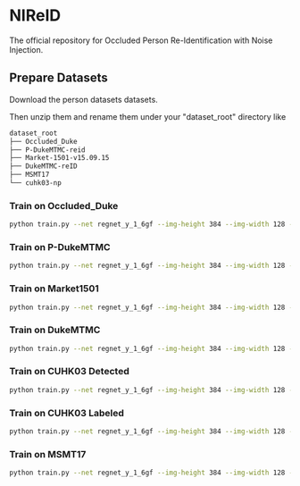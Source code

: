 # NIReID
The official repository for Occluded Person Re-Identification with Noise Injection.

## Prepare Datasets
Download the person datasets datasets.

Then unzip them and rename them under your "dataset_root" directory like
```bash
dataset_root
├── Occluded_Duke
├── P-DukeMTMC-reid
├── Market-1501-v15.09.15
├── DukeMTMC-reID
├── MSMT17
└── cuhk03-np
```

### Train on Occluded_Duke
```bash
python train.py --net regnet_y_1_6gf --img-height 384 --img-width 128 --batch-size 24 --lr 5.0e-2 --dataset occluded_duke --noise-dataset veri776 --paste-dataset veri776 --noise-interval 10 --height-ratio 0.4 --gpus 0 --epochs 5,75 --erasing 0.40 --freeze stem --dataset-root /dev/shm --ema-ratio 0.80 --ema-extra 25
```
### Train on P-DukeMTMC
```bash
python train.py --net regnet_y_1_6gf --img-height 384 --img-width 128 --batch-size 24 --lr 5.0e-2 --dataset p_dukemtmc --noise-dataset veri776 --paste-dataset veri776 --noise-interval 10 --height-ratio 0.2 --gpus 0 --epochs 5,75 --erasing 0.40 --freeze stem --dataset-root /dev/shm --ema-ratio 0.80 --ema-extra 25
```
### Train on Market1501
```bash
python train.py --net regnet_y_1_6gf --img-height 384 --img-width 128 --batch-size 24 --lr 5.0e-2 --dataset market1501 --noise-dataset veri776 --paste-dataset veri776 --noise-interval 10 --height-ratio 0.1 --gpus 0 --epochs 5,75 --erasing 0.40 --freeze stem --dataset-root /dev/shm --ema-ratio 0.80 --ema-extra 25
```
### Train on DukeMTMC
```bash
python train.py --net regnet_y_1_6gf --img-height 384 --img-width 128 --batch-size 24 --lr 5.0e-2 --dataset dukemtmc --noise-dataset veri776 --paste-dataset veri776 --noise-interval 10 --height-ratio 0.1 --gpus 0 --epochs 5,75 --erasing 0.40 --freeze stem --dataset-root /dev/shm --ema-ratio 0.80 --ema-extra 25
```
### Train on CUHK03 Detected
```bash
python train.py --net regnet_y_1_6gf --img-height 384 --img-width 128 --batch-size 24 --lr 5.0e-2 --dataset npdetected --noise-dataset veri776 --paste-dataset veri776 --noise-interval 10 --height-ratio 0.1 --gpus 0 --epochs 5,155 --erasing 0.40 --freeze stem --dataset-root /dev/shm --ema-ratio 0.80 --ema-extra 25
```
### Train on CUHK03 Labeled
```bash
python train.py --net regnet_y_1_6gf --img-height 384 --img-width 128 --batch-size 24 --lr 5.0e-2 --dataset nplabeled --noise-dataset veri776 --paste-dataset veri776 --noise-interval 10 --height-ratio 0.1 --gpus 0 --epochs 5,155 --erasing 0.40 --freeze stem --dataset-root /dev/shm --ema-ratio 0.80 --ema-extra 25
```
### Train on MSMT17
```bash
python train.py --net regnet_y_1_6gf --img-height 384 --img-width 128 --batch-size 24 --lr 5.0e-2 --dataset msmt17 --noise-dataset veri776 --paste-dataset veri776 --noise-interval 10 --height-ratio 0.1 --gpus 0 --epochs 5,75 --erasing 0.40 --freeze stem --dataset-root /dev/shm --ema-ratio 0.80 --ema-extra 25
```